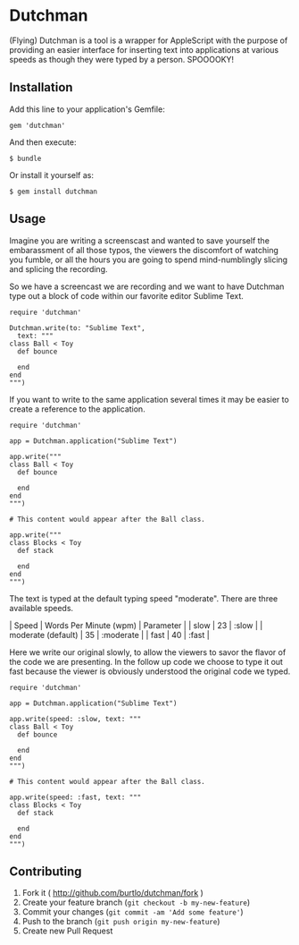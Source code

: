 # Dutchman

(Flying) Dutchman is a tool is a wrapper for AppleScript with the purpose of
providing an easier interface for inserting text into applications at various
speeds as though they were typed by a person. SPOOOOKY!

## Installation

Add this line to your application's Gemfile:

    gem 'dutchman'

And then execute:

    $ bundle

Or install it yourself as:

    $ gem install dutchman

## Usage

Imagine you are writing a screenscast and wanted to save yourself the
embarassment of all those typos, the viewers the discomfort of watching you
fumble, or all the hours you are going to spend mind-numblingly slicing and
splicing the recording.

So we have a screencast we are recording and we want to have Dutchman type
out a block of code within our favorite editor Sublime Text.

```
require 'dutchman'

Dutchman.write(to: "Sublime Text",
  text: """
class Ball < Toy
  def bounce

  end
end
""")
```

If you want to write to the same application several times it may be easier to
create a reference to the application.

```
require 'dutchman'

app = Dutchman.application("Sublime Text")

app.write("""
class Ball < Toy
  def bounce

  end
end
""")

# This content would appear after the Ball class.

app.write("""
class Blocks < Toy
  def stack

  end
end
""")
```

The text is typed at the default typing speed "moderate". There are three
available speeds.

| Speed              | Words Per Minute (wpm) | Parameter |
| slow               | 23                     | :slow     |
| moderate (default) | 35                     | :moderate |
| fast               | 40                     | :fast     |


Here we write our original slowly, to allow the viewers to savor the flavor of
the code we are presenting. In the follow up code we choose to type it out fast
because the viewer is obviously understood the original code we typed.

```
require 'dutchman'

app = Dutchman.application("Sublime Text")

app.write(speed: :slow, text: """
class Ball < Toy
  def bounce

  end
end
""")

# This content would appear after the Ball class.

app.write(speed: :fast, text: """
class Blocks < Toy
  def stack

  end
end
""")
```

## Contributing

1. Fork it ( http://github.com/burtlo/dutchman/fork )
2. Create your feature branch (`git checkout -b my-new-feature`)
3. Commit your changes (`git commit -am 'Add some feature'`)
4. Push to the branch (`git push origin my-new-feature`)
5. Create new Pull Request
